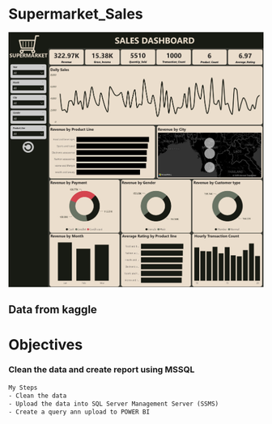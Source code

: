 # Supermarket_Sales
![Super Market Sales Dashboard](https://github.com/ctian5505/Supermarket_Sales/blob/main/Supermarket%20sales_page-0001.jpg)

## Data from kaggle

# Objectives
### Clean the data and create report using MSSQL
```
My Steps
- Clean the data
- Upload the data into SQL Server Management Server (SSMS)
- Create a query ann upload to POWER BI

```
